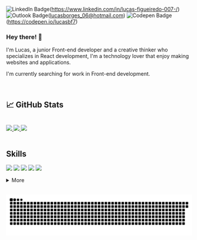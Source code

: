 ![LinkedIn Badge]({https://img.shields.io/badge/LinkedIn-0077B5?style=for-the-badge&logo=linkedin&logoColor=white})(https://www.linkedin.com/in/lucas-figueiredo-007-/)
![Outlook Badge]({https://img.shields.io/badge/Microsoft_Outlook-0078D4?style=for-the-badge&logo=microsoft-outlook&logoColor=white})(lucasborges_06@hotmail.com)
![Codepen Badge]({https://img.shields.io/badge/Codepen-000000?style=for-the-badge&logo=codepen&logoColor=white})(https://codepen.io/lucasbf7)

### Hey there! 👋

I'm Lucas, a junior Front-end developer and a creative thinker who specializes in React development, I'm a technology lover that enjoy making websites and applications.

I'm currently searching for work in Front-end development.

<br>

## &#x1f4c8; GitHub Stats

<br>

<div>
  <a href="https://github.com/lucasbf7">
    <img height="180em" src="https://github-readme-stats.vercel.app/api?username=lucasbf7&show_icons=true&theme=radical&include_all_commits=true&count_private=true](https://github-readme-stats-git-masterrstaa-rickstaa.vercel.app/api?username=lucasbf7&theme=radical"/>
  </a>
  
  <a href="https://github.com/lucasbf7">
    <img height="180em" src="https://github-readme-stats.vercel.app/api/top-langs/?username=lucasbf7&layout=compact&langs_count=7&theme=radical"/>
  </a>
  
  <a href="https://github.com/lucasbf7">
    <img height="180em" src="https://github-readme-streak-stats.herokuapp.com/?user=lucasbf7&theme=radical"/>
  </a>
</div>

<br>

## Skills

![](https://img.shields.io/badge/React-20232A?style=for-the-badge&logo=react&logoColor=61DAF)
![](https://img.shields.io/badge/Redux-593D88?style=for-the-badge&logo=redux&logoColor=white)
![](https://img.shields.io/badge/JavaScript-323330?style=for-the-badge&logo=javascript&logoColor=F7DF1E)
![](https://img.shields.io/badge/TypeScript-007ACC?style=for-the-badge&logo=typescript&logoColor=white)
![](https://img.shields.io/badge/CSS3-1572B6?style=for-the-badge&logo=css3&logoColor=white)

<details>
  <summary>More</summary>
  <br>
  
  ![](https://img.shields.io/badge/React_Router-CA4245?style=for-the-badge&logo=react-router&logoColor=white)
  ![](https://img.shields.io/badge/Vue.js-35495E?style=for-the-badge&logo=vuedotjs&logoColor=4FC08D)
  ![](https://img.shields.io/badge/Node.js-339933?style=for-the-badge&logo=nodedotjs&logoColor=white)
  ![](https://img.shields.io/badge/MongoDB-4EA94B?style=for-the-badge&logo=mongodb&logoColor=white)
  ![](https://img.shields.io/badge/Express.js-000000?style=for-the-badge&logo=express&logoColor=white)
  ![](https://img.shields.io/badge/Vite-B73BFE?style=for-the-badge&logo=vite&logoColor=FFD62E)
  ![](https://img.shields.io/badge/jQuery-0769AD?style=for-the-badge&logo=jquery&logoColor=white)
  ![](https://img.shields.io/badge/Docker-2CA5E0?style=for-the-badge&logo=docker&logoColor=white)  
  ![](https://img.shields.io/badge/Insomnia-5849be?style=for-the-badge&logo=Insomnia&logoColor=white)
  ![](https://img.shields.io/badge/next.js-000000?style=for-the-badge&logo=nextdotjs&logoColor=white) 
  
  <br>
  
  ![](https://img.shields.io/badge/Tailwind_CSS-38B2AC?style=for-the-badge&logo=tailwind-css&logoColor=white)
  ![](https://img.shields.io/badge/Vuetify-1867C0?style=for-the-badge&logo=vuetify&logoColor=white)
  ![](https://img.shields.io/badge/Bootstrap-563D7C?style=for-the-badge&logo=bootstrap&logoColor=white)
  ![](https://img.shields.io/badge/Sass-CC6699?style=for-the-badge&logo=sass&logoColor=white)
  ![](https://img.shields.io/badge/Material%20UI-007FFF?style=for-the-badge&logo=mui&logoColor=white)
  ![](https://img.shields.io/badge/Figma-F24E1E?style=for-the-badge&logo=figma&logoColor=white)
  
  <br>
  
  ![](https://img.shields.io/badge/React_Native-20232A?style=for-the-badge&logo=react&logoColor=61DAFB)
  
  <br>
  
  ![](https://img.shields.io/badge/Python-FFD43B?style=for-the-badge&logo=python&logoColor=blu)
  ![](https://img.shields.io/badge/Numpy-777BB4?style=for-the-badge&logo=numpy&logoColor=white)
  ![](https://img.shields.io/badge/Pandas-2C2D72?style=for-the-badge&logo=pandas&logoColor=white)

</details>

<br>

<div>

 ![Snake animation](https://github.com/lucasbf7/lucasbf7/blob/output/github-contribution-grid-snake.svg)  
  
</div>

